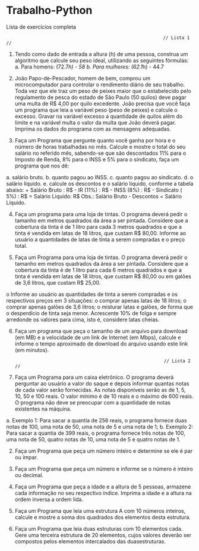 # Trabalho-Python
Lista de exercícios completa

                                                               // Lista 1 //

1. Tendo como dado de entrada a altura (h) de uma pessoa, construa um algoritmo que calcule seu peso ideal, utilizando as seguintes fórmulas:
  a. Para homens: (72.7*h) - 58
  b. Para mulheres: (62.1*h) - 44.7



2. João Papo-de-Pescador, homem de bem, comprou um microcomputador para controlar o rendimento diário de seu trabalho. Toda vez que ele traz um peso de peixes maior que o estabelecido pelo regulamento de pesca do estado de São Paulo (50 quilos) deve pagar uma multa de R$ 4,00 por quilo excedente. João precisa que você faça um programa que leia a variável peso (peso de peixes) e calcule o excesso. Gravar na variável excesso a quantidade de quilos além do limite e na variável multa o valor da multa que João deverá pagar. Imprima os dados do programa com as mensagens adequadas.



3. Faça um Programa que pergunte quanto você ganha por hora e o número de horas trabalhadas no mês. Calcule e mostre o total do seu salário no referido mês, sabendo-se
que são descontados 11% para o Imposto de Renda, 8% para o INSS e 5% para o sindicato, faça um programa que nos dê:

  a. salário bruto.
  b. quanto pagou ao INSS.
  c. quanto pagou ao sindicato.
  d. o salário líquido.
  e. calcule os descontos e o salário líquido, conforme a tabela abaixo: + Salário Bruto : R$ - IR (11%) : R$ - INSS (8%) : R$ - Sindicato ( 5%) : R$ = Salário           Liquido: R$
  Obs.: Salário Bruto - Descontos = Salário Líquido.



4. Faça um programa para uma loja de tintas. O programa deverá pedir o tamanho em metros quadrados da área a ser pintada. Considere que a cobertura da tinta é de
1 litro para cada 3 metros quadrados e que a tinta é vendida em latas de 18 litros, que custam R$ 80,00. Informe ao usuário a quantidades de latas de tinta a serem
compradas e o preço total.



5. Faça um Programa para uma loja de tintas. O programa deverá pedir o tamanho em metros quadrados da área a ser pintada. Considere que a cobertura da tinta é de
1 litro para cada 6 metros quadrados e que a tinta é vendida em latas de 18 litros, que custam R$ 80,00 ou em galões de 3,6 litros, que custam R$ 25,00.

  o Informe ao usuário as quantidades de tinta a serem compradas e os respectivos preços em 3 situações:
  o comprar apenas latas de 18 litros;
  o comprar apenas galões de 3,6 litros;
  o misturar latas e galões, de forma que o desperdício de tinta seja menor. Acrescente 10% de folga e sempre arredonde os valores para cima, isto é, considere latas     cheias.



6. Faça um programa que peça o tamanho de um arquivo para download (em MB) e a velocidade de um link de Internet (em Mbps), calcule e informe o tempo aproximado de 
download do arquivo usando este link (em minutos).



                                                               // Lista 2 //

1. Faça um Programa para um caixa eletrônico. O programa deverá perguntar ao usuário a valor do saque e depois informar quantas notas de cada valor serão fornecidas.
As notas disponíveis serão as de 1, 5, 10, 50 e 100 reais. O valor mínimo é de 10 reais e o máximo de 600 reais. O programa não deve se preocupar com a quantidade de
notas existentes na máquina.

a. Exemplo 1: Para sacar a quantia de 256 reais, o programa fornece duas notas de 100, uma nota de 50, uma nota de 5 e uma nota de 1;
b. Exemplo 2: Para sacar a quantia de 399 reais, o programa fornece três notas de 100, uma nota de 50, quatro notas de 10, uma nota de 5 e quatro notas de 1.



2. Faça um Programa que peça um número inteiro e determine se ele é par ou ímpar.



3. Faça um Programa que peça um número e informe se o número é inteiro ou decimal.



4. Faça um Programa que peça a idade e a altura de 5 pessoas, armazene cada informação no seu respectivo índice. Imprima a idade e a altura na ordem inversa a ordem lida.



5. Faça um Programa que leia uma estrutura A com 10 números inteiros, calcule e mostre a soma dos quadrados dos elementos desta estrutura.



6. Faça um Programa que leia duas estruturas com 10 elementos cada. Gere uma terceira estrutura de 20 elementos, cujos valores deverão ser compostos pelos elementos
intercalados das duasestruturas.






